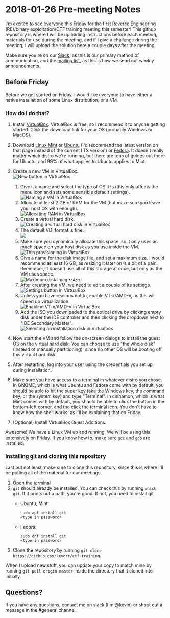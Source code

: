 # 2018-01-26 Pre-meeting Notes

I'm excited to see everyone this Friday for the first Reverse Engineering
(RE)/binary exploitation/CTF training meeting this semester! This github
repository is where I will be uploading instructions before each meeting,
materials for use during the meeting, and if I give a challenge during the
meeting, I will upload the solution here a couple days after the meeting.

Make sure you're on our [Slack](https://wcscusf.slack.com/signup), as this is
our primary method of communication, and the [mailing
list](http://lists.acomp.usf.edu/mailman/listinfo/wcsc), as this is how we send
out weekly announcements.

## Before Friday

Before we get started on Friday, I would like everyone to have either a native
installation of some Linux distribution, or a VM.

### How do I do that?

1. Install [VirtualBox](https://www.virtualbox.org/wiki/Downloads). VirtualBox
   is free, so I recommend it to anyone getting started. Click the download link
   for your OS (probably Windows or MacOS).
2. Download [Linux Mint](https://linuxmint.com/edition.php?id=246) or
   [Ubuntu](https://linuxmint.com/edition.php?id=246) (I'd recommend the latest
   version on that page instead of the current LTS version) or
   [Fedora](https://getfedora.org/en/workstation/download/). It doesn't really
   matter which distro we're running, but there are tons of guides out there for
   Ubuntu, and 99% of what applies to Ubuntu applies to Mint.
3. Create a new VM in VirtualBox.  
   ![New button in VirtualBox](images/newvm.png)

   1. Give it a name and select the type of OS it is (this only affects the menu
      icon and sets some sensible default settings).  
      ![Naming a VM in VirtualBox](images/namevm.png)
   2. Allocate at least 2 GB of RAM for the VM (but make sure you leave your
      host OS with enough).  
      ![Allocating RAM in VirtualBox](images/ram.png)
   3. Create a virtual hard disk.  
      ![Creating a virtual hard disk in VirtualBox](images/storage.png)
   4. The default VDI format is fine.  
      ![](images/storagetype.png)
   5. Make sure you dynamically allocate this space, so it only uses as much
      space on your host disk as you use inside the VM.  
      ![Thin provisioning in VirtualBox](images/dynamically_allocated.png)
   6. Give a name for the disk image file, and set a maximum size. I would
      recommend at least 16 GB, as resizing it later on is a bit of a pain.
      Remember, it doesn't use all of this storage at once, but only as the VM
      uses space.  
      ![Maximum disk image size](images/storagespace.png).
   7. After creating the VM, we need to edit a couple of its settings.  
      ![Settings button in VirtualBox](images/settings.png)
   8. Unless you have reasons not to, enable VT-x/AMD-V, as this will speed up
      virtualization.  
      ![Enabling VT-x/AMD-V in VirtualBox](images/virtualization.png)
   9. Add the ISO you downloaded to the optical drive by clicking empty disk
      under the IDE controller and then clicking the dropdown next to "IDE
      Secondary Master".  
      ![Selecting an installation disk in Virtualbox](images/disk.png)
4. Now start the VM and follow the on-screen dialogs to install the guest OS on
   the virtual hard disk. You can choose to use "the whole disk" (instead of
   manually partitioning), since no other OS will be booting off this virtual
   hard disk.
5. After restarting, log into your user using the credentials you set up during
   installation.
6. Make sure you have access to a terminal in whatever distro you chose. In
   GNOME, which is what Ubuntu and Fedora come with by default, you should be
   able to hit the super key (aka the Windows key, the command key, or the
   system key) and type "Terminal". In cinnamon, which is what Mint comes with
   by default, you should be able to click the button in the bottom-left corner,
   and the click the terminal icon. You don't have to know how the shell works,
   as I'll be explaining that on Friday.
7. (Optional) Install VirtualBox Guest Additions.

Awesome! We have a Linux VM up and running. We will be using this extensively on
Friday. If you know how to, make sure `gcc` and `gdb` are installed.


### Installing git and cloning this repository

Last but not least, make sure to clone this repository, since this is where I'll
be putting all of the material for our meetings.

1. Open the terminal
2. `git` should already be installed. You can check this by running `which git`.
   If it prints out a path, you're good. If not, you need to install git
   * Ubuntu, Mint:

         sudo apt install git
         <type in password>

   * Fedora:

         sudo dnf install git
         <type in password>

3. Clone the repository by running `git clone https://github.com/kevorr/ctf-training`.

When I upload new stuff, you can update your copy to match mine by running `git
pull origin master` inside the directory that it cloned into initially.

## Questions?

If you have any questions, contact me on slack (I'm @kevin) or shoot out a
message in the #general channel.

